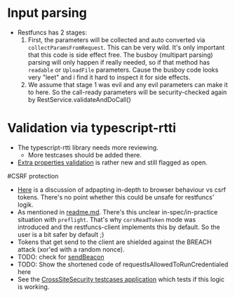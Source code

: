 # Input parsing
- Restfuncs has 2 stages:
  1. First, the parameters will be collected and auto converted via `collectParamsFromRequest`. This can be very wild. It's only important that this code is side effect free. 
     The busboy (multipart parsing) parsing will only happen if really needed, so if that method has `readable` or `UploadFile` parameters. Cause the busboy code looks very "leet" and i find it hard to inspect it for side effects. 
  2. We assume that stage 1 was evil and any evil parameters can make it to here. So the call-ready parameters will be security-checked again by RestService.validateAndDoCall()

# Validation via typescript-rtti
- The typescript-rtti library needs more reviewing.
   - More testcases should be added there.
-  [Extra properties validation](https://github.com/typescript-rtti/typescript-rtti/issues/92) is rather new and still flagged as open.

#CSRF protection
 
- [Here](https://stackoverflow.com/questions/24680302/csrf-protection-with-cors-origin-header-vs-csrf-token?noredirect=1&lq=1) is a discussion of adpapting in-depth to browser behaviour vs csrf tokens. There's no point whether this could be unsafe for restfuncs' logik. 
- As mentioned in [readme.md](../readme.md#csrf-protection). There's this unclear in-spec/in-practice situation with `preflight`. That's why `corsReadToken` mode was introduced and the restfuncs-client implements this by default. So the user is a bit safer by default ;)
- Tokens that get send to the client are shielded against the BREACH attack (xor'ed with a random nonce).
- TODO: check for [sendBeacon](https://developer.mozilla.org/en-US/docs/Web/API/Navigator/sendBeacon)
- TODO: Show the shortened code of requestIsAllowedToRunCredentialed here
- See the [CrossSiteSecurity testcases application](../tests/crossSiteSecurity) which tests if this logic is working.